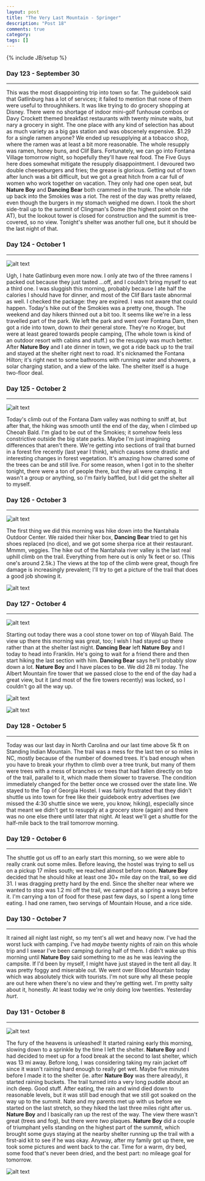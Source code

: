 ```yaml
---
layout: post
title: "The Very Last Mountain - Springer"
description: "Post 18"
comments: true
category:
tags: []
---
```

{% include JB/setup %}

### Day 123 - September 30
---

This was the most disappointing trip into town so far. The guidebook said that Gatlinburg has a lot of services; it failed to mention that none of them were useful to throughhikers. It was like trying to do grocery shopping at Disney. There were no shortage of indoor mini-golf funhouse combos or Davy Crockett themed breakfast restaurants with twenty minute waits, but nary a grocery in sight. The one place with any kind of selection has about as much variety as a big gas station and was obscenely expensive. $1.29 for a single ramen anyone? We ended up resupplying at a tobacco shop, where the ramen was at least a bit more reasonable. The whole resupply was ramen, honey buns, and Clif Bars. Fortunately, we can go into Fontana Village tomorrow night, so hopefully they'll have real food. The Five Guys here does somewhat mitigate the resupply disappointment. I devoured two double cheeseburgers and fries; the grease is glorious. Getting out of town after lunch was a bit difficult, but we got a great hitch from a car full of women who work together on vacation. They only had one open seat, but **Nature Boy** and **Dancing Bear** both crammed in the trunk. The whole ride up back into the Smokies was a riot. The rest of the day was pretty relaxed, even though the burgers in my stomach weighed me down. I took the short side-trail up to the summit of Clingman's Dome (the highest point on the AT), but the lookout tower is closed for construction and the summit is tree-covered, so no view. Tonight's shelter was another full one, but it should be the last night of that.

### Day 124 - October 1
---

![alt text](https://raw.githubusercontent.com/SilensAngelusNex/silensangelusnex.github.com/master/_images/springer/20171001_100410.jpg "Thunderhead Mountain")

Ugh, I hate Gatlinburg even more now. I only ate two of the three ramens I packed out because they just tasted ...off, and I couldn't bring myself to eat a third one. I was sluggish this morning, probably because I ate half the calories I should have for dinner, and most of the Clif Bars taste abnormal as well. I checked the package: they are expired. I was not aware that could happen. Today's hike out of the Smokies was a pretty one, though. The weekend and day hikers thinned out a bit too. It seems like we're in a less travelled part of the park. We left the park and went over Fontana Dam, then got a ride into town, down to *their* general store. They're no Kroger, but were at least geared towards people camping, (The whole town is kind of an outdoor resort with cabins and stuff.) so the resupply was much better. After **Nature Boy** and I ate dinner in town, we got a ride back up to the trail and stayed at the shelter right next to road. It's nicknamed the Fontana Hilton; it's right next to some bathrooms with running water and showers, a solar charging station, and a view of the lake. The shelter itself is a huge two-floor deal.

### Day 125 - October 2
---

![alt text](https://raw.githubusercontent.com/SilensAngelusNex/silensangelusnex.github.com/master/_images/springer/20171002_164924.jpg "On Cheoah Bald")

Today's climb out of the Fontana Dam valley was nothing to sniff at, but after that, the hiking was smooth until the end of the day, when I climbed up Cheoah Bald. I'm glad to be out of the Smokies; it somehow feels less constrictive outside the big state parks. Maybe I'm just imagining differences that aren't there. We're getting into sections of trail that burned in a forest fire recently (last year I think), which causes some drastic and interesting changes in forest vegetation. It's amazing how charred some of the trees can be and still live. For some reason, when I got in to the shelter tonight, there were a ton of people there, but they all were camping. It wasn't a group or anything, so I'm fairly baffled, but I did get the shelter all to myself.

### Day 126 - October 3
---

![alt text](https://raw.githubusercontent.com/SilensAngelusNex/silensangelusnex.github.com/master/_images/springer/20171003_153533.jpg "View from The Jumpoff back towards NOC with Fontana Lake in the distance")

The first thing we did this morning was hike down into the Nantahala Outdoor Center. We raided their hiker box, **Dancing Bear** tried to get his shoes replaced (no dice), and we got some sherpa rice at their restaurant. Mmmm, veggies. The hike out of the Nantahala river valley is the last real uphill climb on the trail. Everything from here out is only 1k feet or so. (This one's around 2.5k.) The views at the top of the climb were great, though fire damage is increasingly prevalent; I'll try to get a picture of the trail that does a good job showing it.

![alt text](https://raw.githubusercontent.com/SilensAngelusNex/silensangelusnex.github.com/master/_images/springer/20171003_134832.jpg "View forward from The Jumpoff")

### Day 127 - October 4
---

![alt text](https://raw.githubusercontent.com/SilensAngelusNex/silensangelusnex.github.com/master/_images/springer/20171004_164832_Pano.jpg "Albert Mountain Panorama")

Starting out today there was a cool stone tower on top of Wayah Bald. The view up there this morning was great, too; I wish I had stayed up there rather than at the shelter last night. **Dancing Bear** left **Nature Boy** and I today to head into Franklin. He's going to wait for a friend there and then start hiking the last section with him. **Dancing Bear** says he'll probably slow down a lot. **Nature Boy** and I have places to be. We did 28 mi today. The Albert Mountain fire tower that we passed close to the end of the day had a great view, but it (and most of the fire towers recently) was locked, so I couldn't go all the way up.

![alt text](https://raw.githubusercontent.com/SilensAngelusNex/silensangelusnex.github.com/master/_images/springer/20171004_182732.jpg "Burned Trail")

![alt text](https://raw.githubusercontent.com/SilensAngelusNex/silensangelusnex.github.com/master/_images/springer/20171004_093648.jpg "View from Wayah Bald")

### Day 128 - October 5
---

Today was our last day in North Carolina and our last time above 5k ft on Standing Indian Mountain. The trail was a mess for the last ten or so miles in NC, mostly because of the number of downed trees. It's bad enough when you have to break your rhythm to climb over a tree trunk, but many of them were trees with a mess of branches or trees that had fallen directly on top of the trail, parallel to it, which made them slower to traverse. The condition immediately changed for the better once we crossed over the state line. We stayed to the Top of Georgia Hostel. I was fairly frustrated that they didn't shuttle us into town for free like their guidebook entry advertises (we missed the 4:30 shuttle since we were, you know, hiking), especially since that meant we didn't get to resupply at a grocery store (again) and there was no one else there until later that night. At least we'll get a shuttle for the half-mile back to the trail tomorrow morning.

### Day 129 - October 6
---

The shuttle got us off to an early start this morning, so we were able to really crank out some miles. Before leaving, the hostel was trying to sell us on a pickup 17 miles south; we reached almost before noon. **Nature Boy** decided that he should hike at least one 30+ mile day on the trail, so we did 31. I was dragging pretty hard by the end. Since the shelter near where we wanted to stop was 1.2 mi off the trail, we camped at a spring a ways before it. I'm carrying a ton of food for these past few days, so I spent a long time eating. I had one ramen, two servings of Mountain House, and a rice side.

### Day 130 - October 7
---

It rained all night last night, so my tent's all wet and heavy now. I've had the worst luck with camping. I've had *maybe* twenty nights of rain on this whole trip and I swear I've been camping during half of them. I didn't wake up this morning until **Nature Boy** said something to me as he was leaving the campsite. If I'd been by myself, I might have just stayed in the tent all day. It was pretty foggy and miserable out. We went over Blood Mountain today which was absolutely thick with tourists. I'm not sure why all these people are out here when there's no view and they're getting wet. I'm pretty salty about it, honestly. At least today we're only doing low twenties. Yesterday *hurt*.

### Day 131 - October 8
---

![alt text](https://raw.githubusercontent.com/SilensAngelusNex/silensangelusnex.github.com/master/_images/springer/22429244_10210347709625201_1152980084_o.jpg "On the Summit")

The fury of the heavens is unleashed! It started raining early this morning, slowing down to a sprinkle by the time I left the shelter. **Nature Boy** and I had decided to meet up for a food break at the second to last shelter, which was 13 mi away. Before long, I was considering taking my rain jacket off since it wasn't raining hard enough to really get wet. Maybe five minutes before I made it to the shelter (ie. after **Nature Boy** was there already), it started raining buckets. The trail turned into a very long puddle about an inch deep. Good stuff. After eating, the rain and wind died down to reasonable levels, but it was still bad enough that we still got soaked on the way up to the summit. Nate and my parents met up with us before we started on the last stretch, so they hiked the last three miles right after us. **Nature Boy** and I basically ran up the rest of the way. The view there wasn't great (trees and fog), but there were *two* plaques. **Nature Boy** did a couple of triumphant yells standing on the highest part of the summit, which brought some guys staying at the nearby shelter running up the trail with a first-aid kit to see if he was okay. Anyway, after my family got up there, we took some pictures and went back to the car. Time for a warm, dry bed, some food that's never been dried, and the best part: no mileage goal for tomorrow.

![alt text](https://raw.githubusercontent.com/SilensAngelusNex/silensangelusnex.github.com/master/_images/springer/22429531_10210347709665202_1674455266_o.jpg "Nature Boy and Roadrunner Summit Pic")
